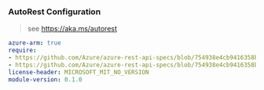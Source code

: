 ### AutoRest Configuration

> see https://aka.ms/autorest

``` yaml
azure-arm: true
require:
- https://github.com/Azure/azure-rest-api-specs/blob/754938e4cb9416358b02dcc11f444adf14b3b7b6/specification/communication/resource-manager/readme.md
- https://github.com/Azure/azure-rest-api-specs/blob/754938e4cb9416358b02dcc11f444adf14b3b7b6/specification/communication/resource-manager/readme.go.md
license-header: MICROSOFT_MIT_NO_VERSION
module-version: 0.1.0

```